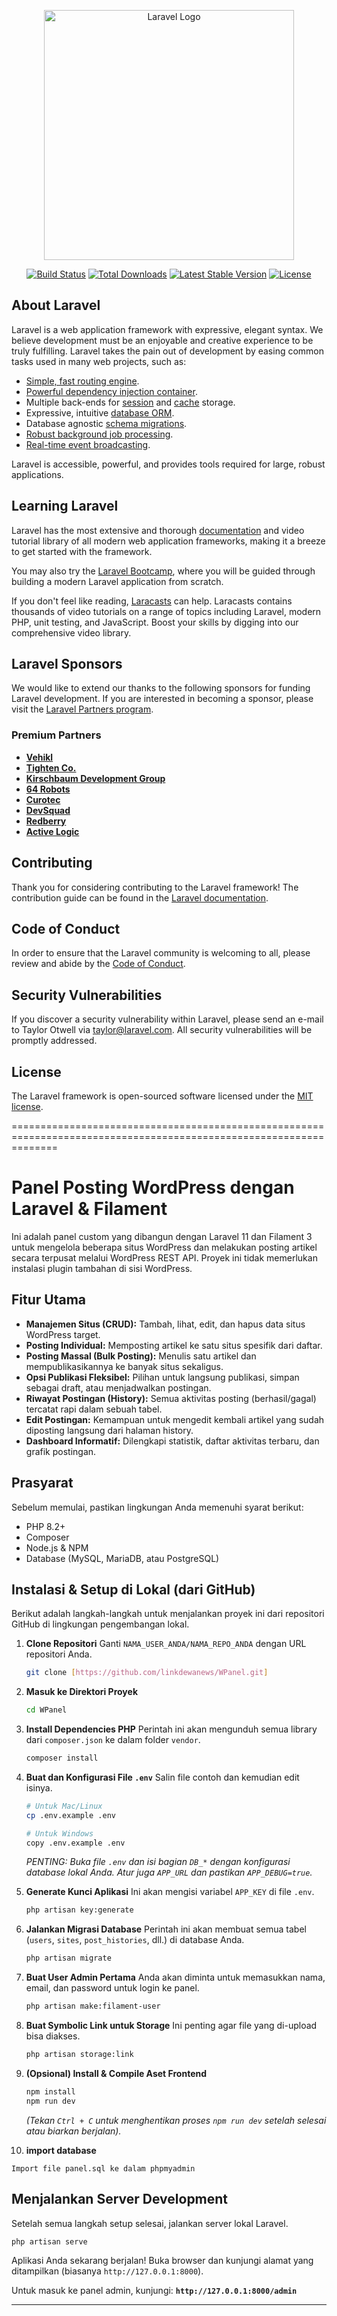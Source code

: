 <p align="center"><a href="https://laravel.com" target="_blank"><img src="https://raw.githubusercontent.com/laravel/art/master/logo-lockup/5%20SVG/2%20CMYK/1%20Full%20Color/laravel-logolockup-cmyk-red.svg" width="400" alt="Laravel Logo"></a></p>

<p align="center">
<a href="https://github.com/laravel/framework/actions"><img src="https://github.com/laravel/framework/workflows/tests/badge.svg" alt="Build Status"></a>
<a href="https://packagist.org/packages/laravel/framework"><img src="https://img.shields.io/packagist/dt/laravel/framework" alt="Total Downloads"></a>
<a href="https://packagist.org/packages/laravel/framework"><img src="https://img.shields.io/packagist/v/laravel/framework" alt="Latest Stable Version"></a>
<a href="https://packagist.org/packages/laravel/framework"><img src="https://img.shields.io/packagist/l/laravel/framework" alt="License"></a>
</p>

## About Laravel

Laravel is a web application framework with expressive, elegant syntax. We believe development must be an enjoyable and creative experience to be truly fulfilling. Laravel takes the pain out of development by easing common tasks used in many web projects, such as:

- [Simple, fast routing engine](https://laravel.com/docs/routing).
- [Powerful dependency injection container](https://laravel.com/docs/container).
- Multiple back-ends for [session](https://laravel.com/docs/session) and [cache](https://laravel.com/docs/cache) storage.
- Expressive, intuitive [database ORM](https://laravel.com/docs/eloquent).
- Database agnostic [schema migrations](https://laravel.com/docs/migrations).
- [Robust background job processing](https://laravel.com/docs/queues).
- [Real-time event broadcasting](https://laravel.com/docs/broadcasting).

Laravel is accessible, powerful, and provides tools required for large, robust applications.

## Learning Laravel

Laravel has the most extensive and thorough [documentation](https://laravel.com/docs) and video tutorial library of all modern web application frameworks, making it a breeze to get started with the framework.

You may also try the [Laravel Bootcamp](https://bootcamp.laravel.com), where you will be guided through building a modern Laravel application from scratch.

If you don't feel like reading, [Laracasts](https://laracasts.com) can help. Laracasts contains thousands of video tutorials on a range of topics including Laravel, modern PHP, unit testing, and JavaScript. Boost your skills by digging into our comprehensive video library.

## Laravel Sponsors

We would like to extend our thanks to the following sponsors for funding Laravel development. If you are interested in becoming a sponsor, please visit the [Laravel Partners program](https://partners.laravel.com).

### Premium Partners

- **[Vehikl](https://vehikl.com)**
- **[Tighten Co.](https://tighten.co)**
- **[Kirschbaum Development Group](https://kirschbaumdevelopment.com)**
- **[64 Robots](https://64robots.com)**
- **[Curotec](https://www.curotec.com/services/technologies/laravel)**
- **[DevSquad](https://devsquad.com/hire-laravel-developers)**
- **[Redberry](https://redberry.international/laravel-development)**
- **[Active Logic](https://activelogic.com)**

## Contributing

Thank you for considering contributing to the Laravel framework! The contribution guide can be found in the [Laravel documentation](https://laravel.com/docs/contributions).

## Code of Conduct

In order to ensure that the Laravel community is welcoming to all, please review and abide by the [Code of Conduct](https://laravel.com/docs/contributions#code-of-conduct).

## Security Vulnerabilities

If you discover a security vulnerability within Laravel, please send an e-mail to Taylor Otwell via [taylor@laravel.com](mailto:taylor@laravel.com). All security vulnerabilities will be promptly addressed.

## License

The Laravel framework is open-sourced software licensed under the [MIT license](https://opensource.org/licenses/MIT).


====================================================================================================================
# Panel Posting WordPress dengan Laravel & Filament

Ini adalah panel custom yang dibangun dengan Laravel 11 dan Filament 3 untuk mengelola beberapa situs WordPress dan melakukan posting artikel secara terpusat melalui WordPress REST API. Proyek ini tidak memerlukan instalasi plugin tambahan di sisi WordPress.

## Fitur Utama

* **Manajemen Situs (CRUD):** Tambah, lihat, edit, dan hapus data situs WordPress target.
* **Posting Individual:** Memposting artikel ke satu situs spesifik dari daftar.
* **Posting Massal (Bulk Posting):** Menulis satu artikel dan mempublikasikannya ke banyak situs sekaligus.
* **Opsi Publikasi Fleksibel:** Pilihan untuk langsung publikasi, simpan sebagai draft, atau menjadwalkan postingan.
* **Riwayat Postingan (History):** Semua aktivitas posting (berhasil/gagal) tercatat rapi dalam sebuah tabel.
* **Edit Postingan:** Kemampuan untuk mengedit kembali artikel yang sudah diposting langsung dari halaman history.
* **Dashboard Informatif:** Dilengkapi statistik, daftar aktivitas terbaru, dan grafik postingan.

## Prasyarat

Sebelum memulai, pastikan lingkungan Anda memenuhi syarat berikut:
* PHP 8.2+
* Composer
* Node.js & NPM
* Database (MySQL, MariaDB, atau PostgreSQL)

## Instalasi & Setup di Lokal (dari GitHub)

Berikut adalah langkah-langkah untuk menjalankan proyek ini dari repositori GitHub di lingkungan pengembangan lokal.

1.  **Clone Repositori**
    Ganti `NAMA_USER_ANDA/NAMA_REPO_ANDA` dengan URL repositori Anda.
    ```bash
    git clone [https://github.com/linkdewanews/WPanel.git]
    ```

2.  **Masuk ke Direktori Proyek**
    ```bash
    cd WPanel
    ```

3.  **Install Dependencies PHP**
    Perintah ini akan mengunduh semua library dari `composer.json` ke dalam folder `vendor`.
    ```bash
    composer install
    ```

4.  **Buat dan Konfigurasi File `.env`**
    Salin file contoh dan kemudian edit isinya.
    ```bash
    # Untuk Mac/Linux
    cp .env.example .env

    # Untuk Windows
    copy .env.example .env
    ```
    *PENTING: Buka file `.env` dan isi bagian `DB_*` dengan konfigurasi database lokal Anda. Atur juga `APP_URL` dan pastikan `APP_DEBUG=true`.*

5.  **Generate Kunci Aplikasi**
    Ini akan mengisi variabel `APP_KEY` di file `.env`.
    ```bash
    php artisan key:generate
    ```

6.  **Jalankan Migrasi Database**
    Perintah ini akan membuat semua tabel (`users`, `sites`, `post_histories`, dll.) di database Anda.
    ```bash
    php artisan migrate
    ```

7.  **Buat User Admin Pertama**
    Anda akan diminta untuk memasukkan nama, email, dan password untuk login ke panel.
    ```bash
    php artisan make:filament-user
    ```

8.  **Buat Symbolic Link untuk Storage**
    Ini penting agar file yang di-upload bisa diakses.
    ```bash
    php artisan storage:link
    ```

9.  **(Opsional) Install & Compile Aset Frontend**
    ```bash
    npm install
    npm run dev
    ```
    *(Tekan `Ctrl + C` untuk menghentikan proses `npm run dev` setelah selesai atau biarkan berjalan).*

10.  **import database**
   
    Import file panel.sql ke dalam phpmyadmin
   

## Menjalankan Server Development

Setelah semua langkah setup selesai, jalankan server lokal Laravel.
```bash
php artisan serve
```
Aplikasi Anda sekarang berjalan! Buka browser dan kunjungi alamat yang ditampilkan (biasanya `http://127.0.0.1:8000`).

Untuk masuk ke panel admin, kunjungi: **`http://127.0.0.1:8000/admin`**

---